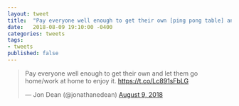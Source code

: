 ```yaml
---
layout: tweet
title:  "Pay everyone well enough to get their own [ping pong table] and let them go home/work at home to enjoy it."
date:   2018-08-09 19:10:00 -0400
categories: tweets
tags:
- tweets
published: false
---
```

<blockquote class="twitter-tweet" data-lang="en"><p lang="en" dir="ltr">Pay everyone well enough to get their own and let them go home/work at home to enjoy it. <a href="https://t.co/Lc891sFbLG">https://t.co/Lc891sFbLG</a></p>&mdash; Jon Dean (@jonathanedean) <a href="https://twitter.com/jonathanedean/status/1027693724988522498?ref_src=twsrc%5Etfw">August 9, 2018</a></blockquote>
<script async src="https://platform.twitter.com/widgets.js" charset="utf-8"></script>
